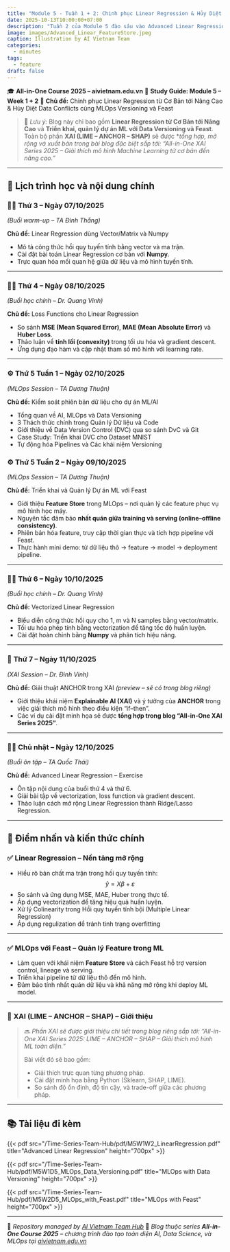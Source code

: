 ```yaml
---
title: "Module 5 - Tuần 1 + 2: Chinh phục Linear Regression & Hủy Diệt Data Conflicts cùng MLOps Versioning và Feast"
date: 2025-10-13T10:00:00+07:00
description: "Tuần 2 của Module 5 đào sâu vào Advanced Linear Regression — từ vector hóa công thức đến triển khai dự án ML thực chiến với Feast. Blog này tập trung vào Linear Regression và MLOps, trong khi XAI (LIME–ANCHOR–SHAP) sẽ được tổng hợp trong một bài blog đặc biệt sắp tới!"
image: images/Advanced_Linear_FeatureStore.jpeg
caption: Illustration by AI Vietnam Team
categories:
  - minutes
tags:
  - feature
draft: false
---
```


🎓 **All-in-One Course 2025 – aivietnam.edu.vn**
📘 **Study Guide: Module 5 – Week 1 + 2**
🧩 **Chủ đề:** Chinh phục Linear Regression từ Cơ Bản tới Nâng Cao & Hủy Diệt Data Conflicts cùng MLOps Versioning và Feast

> 🧠 *Lưu ý:* Blog này chỉ bao gồm **Linear Regression từ Cơ Bản tới Nâng Cao** và **Triển khai, quản lý dự án ML với Data Versioning và Feast**.
> Toàn bộ phần **XAI (LIME – ANCHOR – SHAP)** sẽ được **tổng hợp, mở rộng và xuất bản trong bài blog đặc biệt sắp tới:
> “All-in-One XAI Series 2025 – Giải thích mô hình Machine Learning từ cơ bản đến nâng cao.”*

---

## 📅 **Lịch trình học và nội dung chính**

### 🧑‍🏫 **Thứ 3 – Ngày 07/10/2025**

_(Buổi warm-up – TA Đình Thắng)_

**Chủ đề:** Linear Regression dùng Vector/Matrix và Numpy
- Mô tả công thức hồi quy tuyến tính bằng vector và ma trận.
- Cài đặt bài toán Linear Regression cơ bản với **Numpy**.
- Trực quan hóa mối quan hệ giữa dữ liệu và mô hình tuyến tính.

---

### 👨‍🏫 **Thứ 4 – Ngày 08/10/2025**

_(Buổi học chính – Dr. Quang Vinh)_

**Chủ đề:** Loss Functions cho Linear Regression
- So sánh **MSE (Mean Squared Error)**, **MAE (Mean Absolute Error)** và **Huber Loss**.
- Thảo luận về **tính lồi (convexity)** trong tối ưu hóa và gradient descent.
- Ứng dụng đạo hàm và cập nhật tham số mô hình với learning rate.

---

### ⚙️ **Thứ 5 Tuần 1 – Ngày 02/10/2025**

_(MLOps Session – TA Dương Thuận)_

**Chủ đề:** Kiểm soát phiên bản dữ liệu cho dự án ML/AI
- Tổng quan về AI, MLOps và Data Versioning
- 3 Thách thức chính trong Quản lý Dữ liệu và Code
- Giới thiệu về Data Version Control (DVC) qua so sánh DvC và Git
- Case Study: Triển khai DVC cho Dataset MNIST
- Tự động hóa Pipelines và Các khái niệm Versioning

### ⚙️ **Thứ 5 Tuần 2 – Ngày 09/10/2025**

_(MLOps Session – TA Dương Thuận)_

**Chủ đề:** Triển khai và Quản lý Dự án ML với Feast
- Giới thiệu **Feature Store** trong MLOps – nơi quản lý các feature phục vụ mô hình học máy.
- Nguyên tắc đảm bảo **nhất quán giữa training và serving (online–offline consistency)**.
- Phiên bản hóa feature, truy cập thời gian thực và tích hợp pipeline với Feast.
- Thực hành mini demo: từ dữ liệu thô → feature → model → deployment pipeline.

---

### 👨‍🏫 **Thứ 6 – Ngày 10/10/2025**

_(Buổi học chính – Dr. Quang Vinh)_

**Chủ đề:** Vectorized Linear Regression
- Biểu diễn công thức hồi quy cho 1, m và N samples bằng vector/matrix.
- Tối ưu hóa phép tính bằng vectorization để tăng tốc độ huấn luyện.
- Cài đặt hoàn chỉnh bằng **Numpy** và phân tích hiệu năng.

---

### 🔬 **Thứ 7 – Ngày 11/10/2025**

_(XAI Session – Dr. Đình Vinh)_

**Chủ đề:** Giải thuật ANCHOR trong XAI *(preview – sẽ có trong blog riêng)*
- Giới thiệu khái niệm **Explai­nable AI (XAI)** và ý tưởng của **ANCHOR** trong việc giải thích mô hình theo điều kiện “if–then”.
- Các ví dụ cài đặt minh họa sẽ được **tổng hợp trong blog “All-in-One XAI Series 2025”**.

---

### 👨‍🎓 **Chủ nhật – Ngày 12/10/2025**

_(Buổi ôn tập – TA Quốc Thái)_

**Chủ đề:** Advanced Linear Regression – Exercise
- Ôn tập nội dung của buổi thứ 4 và thứ 6.
- Giải bài tập về vectorization, loss function và gradient descent.
- Thảo luận cách mở rộng Linear Regression thành Ridge/Lasso Regression.

---

## 📌 **Điểm nhấn và kiến thức chính**

### ✅ **Linear Regression – Nền tảng mở rộng**

- Hiểu rõ bản chất ma trận trong hồi quy tuyến tính:
$$
\hat{y} = X\beta + \varepsilon
$$
- So sánh và ứng dụng MSE, MAE, Huber trong thực tế.
- Áp dụng vectorization để tăng hiệu quả huấn luyện.
- Xử lý Colinearity trong Hồi quy tuyến tính bội (Multiple Linear Regression)
- Áp dụng regulization để tránh tình trạng overfitting

---

### ✅ **MLOps với Feast – Quản lý Feature trong ML**

- Làm quen với khái niệm **Feature Store** và cách Feast hỗ trợ version control, lineage và serving.
- Triển khai pipeline từ dữ liệu thô đến mô hình.
- Đảm bảo tính nhất quán dữ liệu và khả năng mở rộng khi deploy ML model.

---

### 🧩 **XAI (LIME – ANCHOR – SHAP) – Giới thiệu**

> 🔜 *Phần XAI sẽ được giới thiệu chi tiết trong blog riêng sắp tới:
> “All-in-One XAI Series 2025: LIME – ANCHOR – SHAP – Giải thích mô hình ML toàn diện.”*
>
> Bài viết đó sẽ bao gồm:
> - Giải thích trực quan từng phương pháp.
> - Cài đặt minh họa bằng Python (Sklearn, SHAP, LIME).
> - So sánh độ ổn định, độ tin cậy, và trade-off giữa các phương pháp.

---

## 📚 **Tài liệu đi kèm**

{{< pdf src="/Time-Series-Team-Hub/pdf/M5W1W2_LinearRegression.pdf" title="Advanced Linear Regression" height="700px" >}}

{{< pdf src="/Time-Series-Team-Hub/pdf/M5W1D5_MLOps_Data_Versioning.pdf" title="MLOps with Data Versioning" height="700px" >}}

{{< pdf src="/Time-Series-Team-Hub/pdf/M5W2D5_MLOps_with_Feast.pdf" title="MLOps with Feast" height="700px" >}}


---

🧠 _Repository managed by [AI Vietnam Team Hub](https://github.com/AI-Vietnam-Institution/All-in-One-Course)_
📍 _Blog thuộc series **All-in-One Course 2025** – chương trình đào tạo toàn diện AI, Data Science, và MLOps tại [aivietnam.edu.vn](https://aivietnam.edu.vn)_
